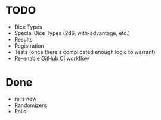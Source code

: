 # TODO
- Dice Types
- Special Dice Types (2d6, with-advantage, etc.)
- Results
- Registration
- Tests (once there's complicated enough logic to warrant)
- Re-enable GitHub CI workflow
# Done
- rails new
- Randomizers
- Rolls
